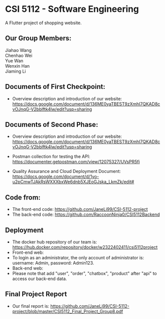 # CSI 5112 - Software Engineering

A Flutter project of shopping website.

## Our Group Members:
Jiahao Wang </br>
Chenhao Wei </br>
Yue Wan </br>
Wenxin Han </br>
Jiaming Li </br>

## Documents of First Checkpoint:
- Overview description and introduction of our website: 
https://docs.google.com/document/d/136ME0yaTBEST9zXmhI7QKAD8cvOJnqG-V2bblftk4lw/edit?usp=sharing </br>

## Documents of Second Phase:
- Overview description and introduction of our website: 
https://docs.google.com/document/d/136ME0yaTBEST9zXmhI7QKAD8cvOJnqG-V2bblftk4lw/edit?usp=sharing </br>

- Postman collection for testing the API:
https://documenter.getpostman.com/view/12075327/UVsPR5fi </br>

- Quality Assurance and Cloud Deployment Document: 
https://docs.google.com/document/d/1yo-u2pCmwTJAkRsWXXXbxWe6dnb5XJEoGJska_LkmZk/edit#

## Code from:
- The front-end code: https://github.com/JaneLi99/CSI-5112-project
- The back-end code: https://github.com/RaccoonNinja0/CSI5112Backend

## Deployment
- The docker hub repository of our team is: https://hub.docker.com/repository/docker/w2322402411/csi5112project </br>
- Front-end web: </br>
- To login as an administrator, the only account of administrator is: username: Admin, password: Admin123.
- Back-end web:  </br>
- Please note that add "user", "order", "chatbox", "product" after "api" to access our back-end data.

## Final Project Report
- Our final report is: https://github.com/JaneLi99/CSI-5112-project/blob/master/CSI5112_Final_Project_Group8.pdf
